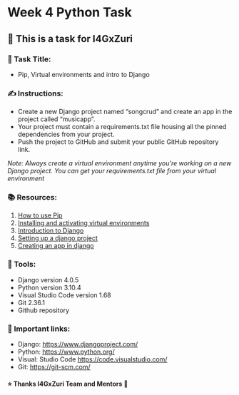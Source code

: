 # Week 4 Python Task 
## 📝 This is a task for I4GxZuri
### 📜 Task Title: 
- Pip, Virtual environments and intro to Django
### ✍ Instructions:
- Create a new Django project named “songcrud” and create an app in the project called “musicapp”. 
- Your project must contain a requirements.txt file housing all the pinned dependencies from your project. 
- Push the project to GitHub and submit your public GitHub repository link.

*Note: Always create a virtual environment anytime you're working on a new Django project. You can get your requirements.txt file from your virtual environment*
### 📚 Resources:
1. [How to use Pip](https://www.youtube.com/watch?v=DLONio11J94&list=PLxuUHF3OiqfUre0fws5Y33YMfGJnzTBMZ&index=7)
2. [Installing and activating virtual environments](https://www.youtube.com/watch?v=0Gv7xeYsGGA&list=PLxuUHF3OiqfWAITD4gPUHZ1GcYRqmyF7P&index=42)
3. [Introduction to Django](https://www.youtube.com/watch?v=SRiVE6ibgaU&t=1860s)
4. [Setting up a django project](https://www.youtube.com/watch?v=xE_9JXYYGvg&list=PLxuUHF3OiqfWAITD4gPUHZ1GcYRqmyF7P&index=44)
5. [Creating an app in django](https://www.youtube.com/watch?v=DNeZ0vxV7vw&list=PLxuUHF3OiqfWAITD4gPUHZ1GcYRqmyF7P&index=45&t=106s)
### 🔧 Tools:
- Django version 4.0.5 
- Python version 3.10.4
- Visual Studio Code version 1.68 
- Git 2.36.1
- Github repository
### 📌 Important links:
- Django: https://www.djangoproject.com/
- Python: https://www.python.org/
- Visual: Studio Code https://code.visualstudio.com/
- Git: https://git-scm.com/
#### ⭐ Thanks I4GxZuri Team and Mentors 🏅
